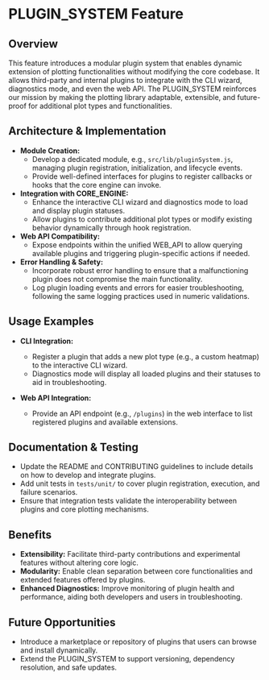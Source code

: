 # PLUGIN_SYSTEM Feature

## Overview
This feature introduces a modular plugin system that enables dynamic extension of plotting functionalities without modifying the core codebase. It allows third-party and internal plugins to integrate with the CLI wizard, diagnostics mode, and even the web API. The PLUGIN_SYSTEM reinforces our mission by making the plotting library adaptable, extensible, and future-proof for additional plot types and functionalities.

## Architecture & Implementation
- **Module Creation:**
  - Develop a dedicated module, e.g., `src/lib/pluginSystem.js`, managing plugin registration, initialization, and lifecycle events.
  - Provide well-defined interfaces for plugins to register callbacks or hooks that the core engine can invoke.
- **Integration with CORE_ENGINE:**
  - Enhance the interactive CLI wizard and diagnostics mode to load and display plugin statuses.
  - Allow plugins to contribute additional plot types or modify existing behavior dynamically through hook registration.
- **Web API Compatibility:**
  - Expose endpoints within the unified WEB_API to allow querying available plugins and triggering plugin-specific actions if needed.
- **Error Handling & Safety:**
  - Incorporate robust error handling to ensure that a malfunctioning plugin does not compromise the main functionality.
  - Log plugin loading events and errors for easier troubleshooting, following the same logging practices used in numeric validations.

## Usage Examples
- **CLI Integration:**
  - Register a plugin that adds a new plot type (e.g., a custom heatmap) to the interactive CLI wizard.
  - Diagnostics mode will display all loaded plugins and their statuses to aid in troubleshooting.

- **Web API Integration:**
  - Provide an API endpoint (e.g., `/plugins`) in the web interface to list registered plugins and available extensions.

## Documentation & Testing
- Update the README and CONTRIBUTING guidelines to include details on how to develop and integrate plugins.
- Add unit tests in `tests/unit/` to cover plugin registration, execution, and failure scenarios.
- Ensure that integration tests validate the interoperability between plugins and core plotting mechanisms.

## Benefits
- **Extensibility:** Facilitate third-party contributions and experimental features without altering core logic.
- **Modularity:** Enable clean separation between core functionalities and extended features offered by plugins.
- **Enhanced Diagnostics:** Improve monitoring of plugin health and performance, aiding both developers and users in troubleshooting.

## Future Opportunities
- Introduce a marketplace or repository of plugins that users can browse and install dynamically.
- Extend the PLUGIN_SYSTEM to support versioning, dependency resolution, and safe updates.
